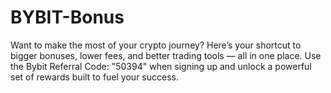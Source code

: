 # BYBIT-Bonus
Want to make the most of your crypto journey? Here’s your shortcut to bigger bonuses, lower fees, and better trading tools — all in one place. Use the Bybit Referral Code: "50394" when signing up and unlock a powerful set of rewards built to fuel your success.
